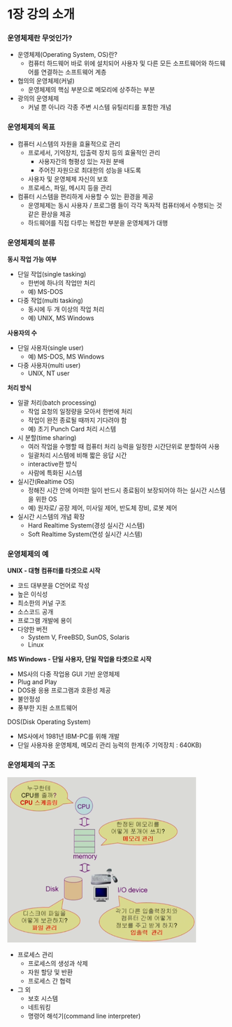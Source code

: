 # 1장 강의 소개

### 운영체제란 무엇인가?

- 운영체제(Operating System, OS)란?
    - 컴퓨터 하드웨어 바로 위에 설치되어 사용자 및 다른 모든 소프트웨어와 하드웨어를 연결하는 소프트웨어 계층 
- 협의의 운영체제(커널)
    - 운영체제의 핵심 부분으로 메모리에 상주하는 부분
- 광의의 운영체제
    - 커널 뿐 아니라 각종 주변 시스템 유틸리티를 포함한 개념

### 운영체제의 목표

- 컴퓨터 시스템의 자원을 효율적으로 관리
    - 프로세서, 기억장치, 입출력 장치 등의 효율적인 관리
        - 사용자간의 형평성 있는 자원 분배
        - 주어진 자원으로 최대한의 성능을 내도록
    - 사용자 및 운영체제 자신의 보호
    - 프로세스, 파일, 메시지 등을 관리
- 컴퓨터 시스템을 편리하게 사용할 수 있는 환경을 제공
    - 운영체제는 동시 사용자 / 프로그램 들이 각각 독자적 컴퓨터에서 수행되는 것 같은 환상을 제공
    - 하드웨어를 직접 다루는 복잡한 부분을 운영체제가 대행

### 운영체제의 분류

**동시 작업 가능 여부**

- 단일 작업(single tasking)
    - 한번에 하나의 작업만 처리
    - 예) MS-DOS
- 다중 작업(multi tasking)
    - 동시에 두 개 이상의 작업 처리
    - 예) UNIX, MS Windows

**사용자의 수**

- 단일 사용자(single user)
    - 예) MS-DOS, MS Windows
- 다중 사용자(multi user)
    - UNIX, NT user

**처리 방식**

- 일괄 처리(batch processing)
    - 작업 요청의 일정량을 모아서 한번에 처리
    - 작업이 완전 종료될 때까지 기다려야 함
    - 예) 초기 Punch Card 처리 시스템
- 시 분할(time sharing)
    - 여러 작업을 수행할 때 컴퓨터 처리 능력을 일정한 시간단위로 분할하여 사용
    - 일괄처리 시스템에 비해 짧은 응답 시간
    - interactive한 방식
    - 사람에 특화된 시스템
- 실시간(Realtime OS)
    - 정해진 시간 안에 어떠한 일이 반드시 종료됨이 보장되어야 하는 실시간 시스템을 위한 OS
    - 예) 원자로/ 공장 제어, 미사일 제어, 반도체 장비, 로봇 제어
- 실시간 시스템의 개념 확장
    - Hard Realtime System(경성 실시간 시스템)
    - Soft Realtime System(연성 실시간 시스템)

### 운영체제의 예

**UNIX - 대형 컴퓨터를 타겟으로 시작**

- 코드 대부분을 C언어로 작성
- 높은 이식성
- 최소한의 커널 구조
- 소스코드 공개
- 프로그램 개발에 용이
- 다양한 버전
    - System V, FreeBSD, SunOS, Solaris
    - Linux

**MS Windows - 단일 사용자, 단일 작업을 타겟으로 시작**

- MS사의 다중 작업용 GUI 기반 운영체제
- Plug and Play
- DOS용 응용 프로그램과 호환성 제공
- 불안정성
- 풍부한 지원 소프트웨어

DOS(Disk Operating System)

- MS사에서 1981년 IBM-PC를 위해 개발
- 단일 사용자용 운영체제, 메모리 관리 능력의 한계(주 기억장치 : 640KB)

### 운영체제의 구조

![Untitled](src_H/Untitled.png)

- 프로세스 관리
    - 프로세스의 생성과 삭제
    - 자원 할당 및 반환
    - 프로세스 간 협력
- 그 외
    - 보호 시스템
    - 네트워킹
    - 명령어 해석기(command line interpreter)